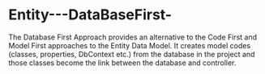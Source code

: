 # Entity---DataBaseFirst-
The Database First Approach provides an alternative to the Code First and Model First approaches to the Entity Data Model. It creates model codes (classes, properties, DbContext etc.) from the database in the project and those classes become the link between the database and controller.
